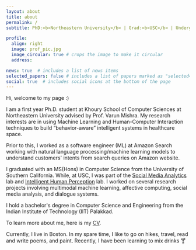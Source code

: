 ```yaml
---
layout: about
title: about
permalink: /
subtitle: PhD:<b>Northeastern University</b> | Grad:<b>USC</b> | Undergrad:<b>IIT PKD</b>

profile:
  align: right
  image: prof_pic.jpg
  image_circular: true # crops the image to make it circular
  address:

news: true  # includes a list of news items
selected_papers: false # includes a list of papers marked as "selected={true}"
social: true  # includes social icons at the bottom of the page
---
```


Hi, welcome to my page :)

I am a first year Ph.D. student at Khoury School of Computer Sciences at Northeastern University advised by Prof. Varun Mishra. My research interests are in using Machine Learning and Human-Computer Interaction techniques to build “behavior-aware” intelligent systems in healthcare space.


Prior to this, I worked as a software engineer (ML) at Amazon Search working with natural language processing/machine learning models to understand customers' intents from search queries on Amazon website.

I graduated with an MS(Hons) in Computer Science from the University of Southern California. While, at USC, I was part of the <a href="https://somalab.usc.edu/about/">Social Media Analytics</a> lab and <a href="https://www.ihp-lab.org/">Intelligent Human Perception</a> lab. I worked on several research projects involving multimodal machine learning, affective computing, social media analysis, and dialogue systems.

I hold a bachelor's degree in Computer Science and Engineering from the Indian Institute of Technology (IIT) Palakkad.

To learn more about me, here is my <a href="/assets/pdf/phd_cv.pdf">CV</a>.

Currently, I live in Boston. In my spare time, I like to go on hikes, travel, read and write poems, and paint. Recently, I have been learning to mix drinks &#127864;
